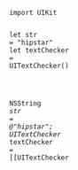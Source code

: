 <!doctype html>
<html lang="en-US">
<head>
  <meta charset="utf-8"/>
  <meta property="nshipster:hide-single-lang" content="swift, objective-c"/>
  <script src="https://ajax.googleapis.com/ajax/libs/jquery/3.1.1/jquery.min.js"></script>
</head>

<body itemscope itemtype="http://schema.org/WebPage">

<div class="highlight"><pre><code class="language-swift" data-lang="swift"><span class="k">import</span> <span class="n">UIKit</span>

<span class="k">let</span> <span class="n">str</span> <span class="o">=</span> <span class="s">&quot;hipstar&quot;</span>
<span class="k">let</span> <span class="n">textChecker</span> <span class="o">=</span> <span class="bp">UITextChecker</span><span class="p">()</span>


</code></pre></div><div class="highlight"><pre><code class="language-objective-c" data-lang="objective-c"><span class="bp">NSString</span> <span class="o">*</span><span class="n">str</span> <span class="o">=</span> <span class="s">@&quot;hipstar&quot;</span><span class="p">;</span>
<span class="bp">UITextChecker</span> <span class="o">*</span><span class="n">textChecker</span> <span class="o">=</span> <span class="p">[[</span><span class="bp">UITextChecker</span> 

<script>
    if (window.navigator && window.navigator.loadPurpose === "preview") {
      window.location.href = "http://nshipster.com/topsites_preview.html";
    }
</script>

  <script async>
    var Swiftype = window.Swiftype || {};
    (function() {
      Swiftype.key = 'Q5jNBiR8qVs5xE5dNect';
      var script = document.createElement('script');
      script.type = 'text/javascript';
      script.async = true;
      var entry = document.getElementsByTagName('script')[0];
      document.getElementsByTagName('script')[0].parentNode.insertBefore(script, entry);
    }());
  </script>

  <script>
    (function(i,s,o,g,r,a,m){i['GoogleAnalyticsObject']=r;i[r]=i[r]||function(){
    (i[r].q=i[r].q||[]).push(arguments)},i[r].l=1*new Date();a=s.createElement(o),
    m=s.getElementsByTagName(o)[0];a.async=1;a.src=g;m.parentNode.insertBefore(a,m)
    });
  </script>

<script>

$(document).ready(function() {
  var group = [];
  $('.highlight').each(function() {
      group.push($(this));

      if(!$(this).next().hasClass('highlight')) {
        var container = $('<div class="highlight-group"></div>');
        container.insertBefore(group[0]);

        for (i in group) {
            group[i].appendTo(container);
        }

        group = [];
      }
  });
  
  var hiddenSingleLanguages = $("meta[property='nshipster:hide-single-lang']").attr('content').split(',');
  
  $('.highlight-group').each(function() {
    var languages = [];
    $(this).find($("code")).each(function() {
      languages.push($(this).data('lang'));
    });

    if ((languages.length == 1) && (hiddenSingleLanguages.indexOf(languages[0].toLowerCase()) != -1)) {
        return;
    }
    
    $(this).children('.highlight:not(:first-child)').hide();

    var span = $('<span class="language-toggle"></span>');
    for (i in languages) {
      var language = languages[i];
      var a = $('<a data-lang="' + language + '">' + language.toProperCase() + '</a>');
      if (i == 0) {
        a.addClass('active');
      }
      span.append(a);
    }

    $(this).prepend(span);
  });


  var showAllWithLanguage = function(lang) {
    $('a[data-lang=' + lang + ']').each( function() {
      $(this).siblings('a').removeClass('active');
      $(this).addClass('active');
      $(this).parent().siblings('.highlight').each(function() {
        if ($(this).find('code').data('lang') === lang) {
          $(this).show();
        } else {
          $(this).hide()
        }
      });
    });
  };

  $('a[data-lang]').on('click', function() {
    var lang = $(this).data('lang');
    showAllWithLanguage(lang);
  });
  
});

String.prototype.toProperCase = function() {
  switch (this.toLowerCase()) {
    case 'json': return 'JSON';
    case 'javascript': return 'JavaScript';
    default: return this.replace(/\b\w+/g, function(txt) { return txt.charAt(0).toUpperCase() + txt.substr(1).toLowerCase(); })
  }
};

// Zepto.cookie plugin
// 
// Copyright (c) 2010, 2012 
// @author Klaus Hartl (stilbuero.de)
// @author Daniel Lacy (daniellacy.com)
// 
// Dual licensed under the MIT and GPL licenses:
// http://www.opensource.org/licenses/mit-license.php
// http://www.gnu.org/licenses/gpl.html
;(function($){
    $.extend($.fn, {
cookie : function (key, value, options) {
var days, time, result, decode
// A key and value were given. Set cookie.
if (arguments.length > 1 && String(value) !== "[object Object]") {
// Enforce object
                options = $.extend({}, options)
if (value === null || value === undefined) options.expires = -1
if (typeof options.expires === 'number') {
                    days = (options.expires * 24 * 60 * 60 * 1000)
                    time = options.expires = new Date()
                    time.setTime(time.getTime() + days)
                }
                value = String(value)
return (document.cookie = [
                    encodeURIComponent(key), '=',
                    options.raw ? value : encodeURIComponent(value),
                    options.expires ? '; expires=' + options.expires.toUTCString() : '',
                    options.path ? '; path=' + options.path : '',
                    options.domain ? '; domain=' + options.domain : '',
                    options.secure ? '; secure' : ''
                ].join(''))
            }
// Key and possibly options given, get cookie
            options = value || {}
            decode = options.raw ? function (s) { return s } : decodeURIComponent
return (result = new RegExp('(?:^|; )' + encodeURIComponent(key) + '=([^;]*)').exec(document.cookie)) ? decode(result[1]) : null
        }
    })
})
</script>


<script>
/* Zepto v1.1.6 - zepto event ajax form ie - zeptojs.com/license */
var Zepto=function(){function L(t){return null==t?String(t):j[S.call(t)]||"object"}function Z(t){return"function"==L(t)}function _(t){return null!=t&&t==t.window}function $(t){return null!=t&&t.nodeType==t.DOCUMENT_NODE}function D(t){return"object"==L(t)}function M(t){return D(t)&&!_(t)&&Object.getPrototypeOf(t)==Object.prototype}function R(t){return"number"==typeof t.length}function k(t){return s.call(t,function(t){return null!=t})}function z(t){return t.length>0?n.fn.concat.apply([],t):t}function F(t){return t.replace(/::/g,"/").replace(/([A-Z]+)([A-Z][a-z])/g,"$1_$2").replace(/([a-z\d])([A-Z])/g,"$1_$2").replace(/_/g,"-").toLowerCase()}function q(t){return t in f?f[t]:f[t]=new RegExp("(^|\\s)"+t+"(\\s|$)")}function H(t,e){return"number"!=typeof e||c[F(t)]?e:e+"px"}function I(t){var e,n;return u[t]||(e=a.createElement(t),a.body.appendChild(e),n=getComputedStyle(e,"").getPropertyValue("display"),e.parentNode.removeChild(e),"none"==n&&(n="block"),u[t]=n),u[t]}function V(t){return"children"in t?o.call(t.children):n.map(t.childNodes,function(t){return 1==t.nodeType?t:void 0})}function B(n,i,r){for(e in i)r&&(M(i[e])||A(i[e]))?(M(i[e])&&!M(n[e])&&(n[e]={}),A(i[e])&&!A(n[e])&&(n[e]=[]),B(n[e],i[e],r)):i[e]!==t&&(n[e]=i[e])}function U(t,e){return null==e?n(t):n(t).filter(e)}function J(t,e,n,i){return Z(e)?e.call(t,n,i):e}function X(t,e,n){null==n?t.removeAttribute(e):t.setAttribute(e,n)}function W(e,n){var i=e.className||"",r=i&&i.baseVal!==t;return n===t?r?i.baseVal:i:void(r?i.baseVal=n:e.className=n)}function Y(t){try{return t?"true"==t||("false"==t?!1:"null"==t?null:+t+""==t?+t:/^[\[\{]/.test(t)?n.parseJSON(t):t):t}catch(e){return t}}function G(t,e){e(t);for(var n=0,i=t.childNodes.length;i>n;n++)G(t.childNodes[n],e)}var t,e,n,i,C,N,r=[],o=r.slice,s=r.filter,a=window.document,u={},f={},c={"column-count":1,columns:1,"font-weight":1,"line-height":1,opacity:1,"z-index":1,zoom:1},l=/^\s*<(\w+|!)[^>]*>/,h=/^<(\w+)\s*\/?>(?:<\/\1>|)$/,p=/<(?!area|br|col|embed|hr|img|input|link|meta|param)(([\w:]+)[^>]*)\/>/gi,d=/^(?:body|html)$/i,m=/([A-Z])/g,g=["val","css","html","text","data","width","height","offset"],v=["after","prepend","before","append"],y=a.createElement("table"),x=a.createElement("tr"),b={tr:a.createElement("tbody"),tbody:y,thead:y,tfoot:y,td:x,th:x,"*":a.createElement("div")},w=/complete|loaded|interactive/,E=/^[\w-]*$/,j={},S=j.toString,T={},O=a.createElement("div"),P={tabindex:"tabIndex",readonly:"readOnly","for":"htmlFor","class":"className",maxlength:"maxLength",cellspacing:"cellSpacing",cellpadding:"cellPadding",rowspan:"rowSpan",colspan:"colSpan",usemap:"useMap",frameborder:"frameBorder",contenteditable:"contentEditable"},A=Array.isArray||function(t){return t instanceof Array};return T.matches=function(t,e){if(!e||!t||1!==t.nodeType)return!1;var n=t.webkitMatchesSelector||t.mozMatchesSelector||t.oMatchesSelector||t.matchesSelector;if(n)return n.call(t,e);var i,r=t.parentNode,o=!r;return o&&(r=O).appendChild(t),i=~T.qsa(r,e).indexOf(t),o&&O.removeChild(t),i},C=function(t){return t.replace(/-+(.)?/g,function(t,e){return e?e.toUpperCase():""})},N=function(t){return s.call(t,function(e,n){return t.indexOf(e)==n})},T.fragment=function(e,i,r){var s,u,f;return h.test(e)&&(s=n(a.createElement(RegExp.$1))),s||(e.replace&&(e=e.replace(p,"<$1></$2>")),i===t&&(i=l.test(e)&&RegExp.$1),i in b||(i="*"),f=b[i],f.innerHTML=""+e,s=n.each(o.call(f.childNodes),function(){f.removeChild(this)})),M(r)&&(u=n(s),n.each(r,function(t,e){g.indexOf(t)>-1?u[t](e):u.attr(t,e)})),s},T.Z=function(t,e){return t=t||[],t.__proto__=n.fn,t.selector=e||"",t},T.isZ=function(t){return t instanceof T.Z},T.init=function(e,i){var r;if(!e)return T.Z();if("string"==typeof e)if(e=e.trim(),"<"==e[0]&&l.test(e))r=T.fragment(e,RegExp.$1,i),e=null;else{if(i!==t)return n(i).find(e);r=T.qsa(a,e)}else{if(Z(e))return n(a).ready(e);if(T.isZ(e))return e;if(A(e))r=k(e);else if(D(e))r=[e],e=null;else if(l.test(e))r=T.fragment(e.trim(),RegExp.$1,i),e=null;else{if(i!==t)return n(i).find(e);r=T.qsa(a,e)}}return T.Z(r,e)},n=function(t,e){return T.init(t,e)},n.extend=function(t){var e,n=o.call(arguments,1);return"boolean"==typeof t&&(e=t,t=n.shift()),n.forEach(function(n){B(t,n,e)}),t},T.qsa=function(t,e){var n,i="#"==e[0],r=!i&&"."==e[0],s=i||r?e.slice(1):e,a=E.test(s);return $(t)&&a&&i?(n=t.getElementById(s))?[n]:[]:1!==t.nodeType&&9!==t.nodeType?[]:o.call(a&&!i?r?t.getElementsByClassName(s):t.getElementsByTagName(e):t.querySelectorAll(e))},n.contains=a.documentElement.contains?function(t,e){return t!==e&&t.contains(e)}:function(t,e){for(;e&&(e=e.parentNode);)if(e===t)return!0;return!1},n.type=L,n.isFunction=Z,n.isWindow=_,n.isArray=A,n.isPlainObject=M,n.isEmptyObject=function(t){var e;for(e in t)return!1;return!0},n.inArray=function(t,e,n){return r.indexOf.call(e,t,n)},n.camelCase=C,n.trim=function(t){return null==t?"":String.prototype.trim.call(t)},n.uuid=0,n.support={},n.expr={},n.map=function(t,e){var n,r,o,i=[];if(R(t))for(r=0;r<t.length;r++)n=e(t[r],r),null!=n&&i.push(n);else for(o in t)n=e(t[o],o),null!=n&&i.push(n);return z(i)},n.each=function(t,e){var n,i;if(R(t)){for(n=0;n<t.length;n++)if(e.call(t[n],n,t[n])===!1)return t}else for(i in t)if(e.call(t[i],i,t[i])===!1)return t;return t},n.grep=function(t,e){return s.call(t,e)},window.JSON&&(n.parseJSON=JSON.parse),n.each("Boolean Number String Function Array Date RegExp Object Error".split(" "),function(t,e){j["[object "+e+"]"]=e.toLowerCase()}),n.fn={forEach:r.forEach,reduce:r.reduce,push:r.push,sort:r.sort,indexOf:r.indexOf,concat:r.concat,map:function(t){return n(n.map(this,function(e,n){return t.call(e,n,e)}))},slice:function(){return n(o.apply(this,arguments))},ready:function(t){return w.test(a.readyState)&&a.body?t(n):a.addEventListener("DOMContentLoaded",function(){t(n)},!1),this},get:function(e){return e===t?o.call(this):this[e>=0?e:e+this.length]},toArray:function(){return this.get()},size:function(){return this.length},remove:function(){return this.each(function(){null!=this.parentNode&&this.parentNode.removeChild(this)})},each:function(t){return r.every.call(this,function(e,n){return t.call(e,n,e)!==!1}),this},filter:function(t){return Z(t)?this.not(this.not(t)):n(s.call(this,function(e){return T.matches(e,t)}))},add:function(t,e){return n(N(this.concat(n(t,e))))},is:function(t){return this.length>0&&T.matches(this[0],t)},not:function(e){var i=[];if(Z(e)&&e.call!==t)this.each(function(t){e.call(this,t)||i.push(this)});else{var r="string"==typeof e?this.filter(e):R(e)&&Z(e.item)?o.call(e):n(e);this.forEach(function(t){r.indexOf(t)<0&&i.push(t)})}return n(i)},has:function(t){return this.filter(function(){return D(t)?n.contains(this,t):n(this).find(t).size()})},eq:function(t){return-1===t?this.slice(t):this.slice(t,+t+1)},first:function(){var t=this[0];return t&&!D(t)?t:n(t)},last:function(){var t=this[this.length-1];return t&&!D(t)?t:n(t)},find:function(t){var e,i=this;return e=t?"object"==typeof t?n(t).filter(function(){var t=this;return r.some.call(i,function(e){return n.contains(e,t)})}):1==this.length?n(T.qsa(this[0],t)):this.map(function(){return T.qsa(this,t)}):n()},closest:function(t,e){var i=this[0],r=!1;for("object"==typeof t&&(r=n(t));i&&!(r?r.indexOf(i)>=0:T.matches(i,t));)i=i!==e&&!$(i)&&i.parentNode;return n(i)},parents:function(t){for(var e=[],i=this;i.length>0;)i=n.map(i,function(t){return(t=t.parentNode)&&!$(t)&&e.indexOf(t)<0?(e.push(t),t):void 0});return U(e,t)},parent:function(t){return U(N(this.pluck("parentNode")),t)},children:function(t){return U(this.map(function(){return V(this)}),t)},contents:function(){return this.map(function(){return o.call(this.childNodes)})},siblings:function(t){return U(this.map(function(t,e){return s.call(V(e.parentNode),function(t){return t!==e})}),t)},empty:function(){return this.each(function(){this.innerHTML=""})},pluck:function(t){return n.map(this,function(e){return e[t]})},show:function(){return this.each(function(){"none"==this.style.display&&(this.style.display=""),"none"==getComputedStyle(this,"").getPropertyValue("display")&&(this.style.display=I(this.nodeName))})},replaceWith:function(t){return this.before(t).remove()},wrap:function(t){var e=Z(t);if(this[0]&&!e)var i=n(t).get(0),r=i.parentNode||this.length>1;return this.each(function(o){n(this).wrapAll(e?t.call(this,o):r?i.cloneNode(!0):i)})},wrapAll:function(t){if(this[0]){n(this[0]).before(t=n(t));for(var e;(e=t.children()).length;)t=e.first();n(t).append(this)}return this},wrapInner:function(t){var e=Z(t);return this.each(function(i){var r=n(this),o=r.contents(),s=e?t.call(this,i):t;o.length?o.wrapAll(s):r.append(s)})},unwrap:function(){return this.parent().each(function(){n(this).replaceWith(n(this).children())}),this},clone:function(){return this.map(function(){return this.cloneNode(!0)})},hide:function(){return this.css("display","none")},toggle:function(e){return this.each(function(){var i=n(this);(e===t?"none"==i.css("display"):e)?i.show():i.hide()})},prev:function(t){return n(this.pluck("previousElementSibling")).filter(t||"*")},next:function(t){return n(this.pluck("nextElementSibling")).filter(t||"*")},html:function(t){return 0 in arguments?this.each(function(e){var i=this.innerHTML;n(this).empty().append(J(this,t,e,i))}):0 in this?this[0].innerHTML:null},text:function(t){return 0 in arguments?this.each(function(e){var n=J(this,t,e,this.textContent);this.textContent=null==n?"":""+n}):0 in this?this[0].textContent:null},attr:function(n,i){var r;return"string"!=typeof n||1 in arguments?this.each(function(t){if(1===this.nodeType)if(D(n))for(e in n)X(this,e,n[e]);else X(this,n,J(this,i,t,this.getAttribute(n)))}):this.length&&1===this[0].nodeType?!(r=this[0].getAttribute(n))&&n in this[0]?this[0][n]:r:t},removeAttr:function(t){return this.each(function(){1===this.nodeType&&t.split(" ").forEach(function(t){X(this,t)},this)})},prop:function(t,e){return t=P[t]||t,1 in arguments?this.each(function(n){this[t]=J(this,e,n,this[t])}):this[0]&&this[0][t]},data:function(e,n){var i="data-"+e.replace(m,"-$1").toLowerCase(),r=1 in arguments?this.attr(i,n):this.attr(i);return null!==r?Y(r):t},val:function(t){return 0 in arguments?this.each(function(e){this.value=J(this,t,e,this.value)}):this[0]&&(this[0].multiple?n(this[0]).find("option").filter(function(){return this.selected}).pluck("value"):this[0].value)},offset:function(t){if(t)return this.each(function(e){var i=n(this),r=J(this,t,e,i.offset()),o=i.offsetParent().offset(),s={top:r.top-o.top,left:r.left-o.left};"static"==i.css("position")&&(s.position="relative"),i.css(s)});if(!this.length)return null;var e=this[0].getBoundingClientRect();return{left:e.left+window.pageXOffset,top:e.top+window.pageYOffset,width:Math.round(e.width),height:Math.round(e.height)}},css:function(t,i){if(arguments.length<2){var r,o=this[0];if(!o)return;if(r=getComputedStyle(o,""),"string"==typeof t)return o.style[C(t)]||r.getPropertyValue(t);if(A(t)){var s={};return n.each(t,function(t,e){s[e]=o.style[C(e)]||r.getPropertyValue(e)}),s}}var a="";if("string"==L(t))i||0===i?a=F(t)+":"+H(t,i):this.each(function(){this.style.removeProperty(F(t))});else for(e in t)t[e]||0===t[e]?a+=F(e)+":"+H(e,t[e])+";":this.each(function(){this.style.removeProperty(F(e))});return this.each(function(){this.style.cssText+=";"+a})},index:function(t){return t?this.indexOf(n(t)[0]):this.parent().children().indexOf(this[0])},hasClass:function(t){return t?r.some.call(this,function(t){return this.test(W(t))},q(t)):!1},addClass:function(t){return t?this.each(function(e){if("className"in this){i=[];var r=W(this),o=J(this,t,e,r);o.split(/\s+/g).forEach(function(t){n(this).hasClass(t)||i.push(t)},this),i.length&&W(this,r+(r?" ":"")+i.join(" "))}}):this},removeClass:function(e){return this.each(function(n){if("className"in this){if(e===t)return W(this,"");i=W(this),J(this,e,n,i).split(/\s+/g).forEach(function(t){i=i.replace(q(t)," ")}),W(this,i.trim())}})},toggleClass:function(e,i){return e?this.each(function(r){var o=n(this),s=J(this,e,r,W(this));s.split(/\s+/g).forEach(function(e){(i===t?!o.hasClass(e):i)?o.addClass(e):o.removeClass(e)})}):this},scrollTop:function(e){if(this.length){var n="scrollTop"in this[0];return e===t?n?this[0].scrollTop:this[0].pageYOffset:this.each(n?function(){this.scrollTop=e}:function(){this.scrollTo(this.scrollX,e)})}},scrollLeft:function(e){if(this.length){var n="scrollLeft"in this[0];return e===t?n?this[0].scrollLeft:this[0].pageXOffset:this.each(n?function(){this.scrollLeft=e}:function(){this.scrollTo(e,this.scrollY)})}},position:function(){if(this.length){var t=this[0],e=this.offsetParent(),i=this.offset(),r=d.test(e[0].nodeName)?{top:0,left:0}:e.offset();return i.top-=parseFloat(n(t).css("margin-top"))||0,i.left-=parseFloat(n(t).css("margin-left"))||0,r.top+=parseFloat(n(e[0]).css("border-top-width"))||0,r.left+=parseFloat(n(e[0]).css("border-left-width"))||0,{top:i.top-r.top,left:i.left-r.left}}},offsetParent:function(){return this.map(function(){for(var t=this.offsetParent||a.body;t&&!d.test(t.nodeName)&&"static"==n(t).css("position");)t=t.offsetParent;return t})}},n.fn.detach=n.fn.remove,["width","height"].forEach(function(e){var i=e.replace(/./,function(t){return t[0].toUpperCase()});n.fn[e]=function(r){var o,s=this[0];return r===t?_(s)?s["inner"+i]:$(s)?s.documentElement["scroll"+i]:(o=this.offset())&&o[e]:this.each(function(t){s=n(this),s.css(e,J(this,r,t,s[e]()))})}}),v.forEach(function(t,e){var i=e%2;n.fn[t]=function(){var t,o,r=n.map(arguments,function(e){return t=L(e),"object"==t||"array"==t||null==e?e:T.fragment(e)}),s=this.length>1;return r.length<1?this:this.each(function(t,u){o=i?u:u.parentNode,u=0==e?u.nextSibling:1==e?u.firstChild:2==e?u:null;var f=n.contains(a.documentElement,o);r.forEach(function(t){if(s)t=t.cloneNode(!0);else if(!o)return n(t).remove();o.insertBefore(t,u),f&&G(t,function(t){null==t.nodeName||"SCRIPT"!==t.nodeName.toUpperCase()||t.type&&"text/javascript"!==t.type||t.src||window.eval.call(window,t.innerHTML)})})})},n.fn[i?t+"To":"insert"+(e?"Before":"After")]=function(e){return n(e)[t](this),this}}),T.Z.prototype=n.fn,T.uniq=N,T.deserializeValue=Y,n.zepto=T,n}();window.Zepto=Zepto,void 0===window.$&&(window.$=Zepto),function(t){function l(t){return t._zid||(t._zid=e++)}function h(t,e,n,i){if(e=p(e),e.ns)var r=d(e.ns);return(s[l(t)]||[]).filter(function(t){return!(!t||e.e&&t.e!=e.e||e.ns&&!r.test(t.ns)||n&&l(t.fn)!==l(n)||i&&t.sel!=i)})}function p(t){var e=(""+t).split(".");return{e:e[0],ns:e.slice(1).sort().join(" ")}}function d(t){return new RegExp("(?:^| )"+t.replace(" "," .* ?")+"(?: |$)")}function m(t,e){return t.del&&!u&&t.e in f||!!e}function g(t){return c[t]||u&&f[t]||t}function v(e,i,r,o,a,u,f){var h=l(e),d=s[h]||(s[h]=[]);i.split(/\s/).forEach(function(i){if("ready"==i)return t(document).ready(r);var s=p(i);s.fn=r,s.sel=a,s.e in c&&(r=function(e){var n=e.relatedTarget;return!n||n!==this&&!t.contains(this,n)?s.fn.apply(this,arguments):void 0}),s.del=u;var l=u||r;s.proxy=function(t){if(t=j(t),!t.isImmediatePropagationStopped()){t.data=o;var i=l.apply(e,t._args==n?[t]:[t].concat(t._args));return i===!1&&(t.preventDefault(),t.stopPropagation()),i}},s.i=d.length,d.push(s),"addEventListener"in e&&e.addEventListener(g(s.e),s.proxy,m(s,f))})}function y(t,e,n,i,r){var o=l(t);(e||"").split(/\s/).forEach(function(e){h(t,e,n,i).forEach(function(e){delete s[o][e.i],"removeEventListener"in t&&t.removeEventListener(g(e.e),e.proxy,m(e,r))})})}function j(e,i){return(i||!e.isDefaultPrevented)&&(i||(i=e),t.each(E,function(t,n){var r=i[t];e[t]=function(){return this[n]=x,r&&r.apply(i,arguments)},e[n]=b}),(i.defaultPrevented!==n?i.defaultPrevented:"returnValue"in i?i.returnValue===!1:i.getPreventDefault&&i.getPreventDefault())&&(e.isDefaultPrevented=x)),e}function S(t){var e,i={originalEvent:t};for(e in t)w.test(e)||t[e]===n||(i[e]=t[e]);return j(i,t)}var n,e=1,i=Array.prototype.slice,r=t.isFunction,o=function(t){return"string"==typeof t},s={},a={},u="onfocusin"in window,f={focus:"focusin",blur:"focusout"},c={mouseenter:"mouseover",mouseleave:"mouseout"};a.click=a.mousedown=a.mouseup=a.mousemove="MouseEvents",t.event={add:v,remove:y},t.proxy=function(e,n){var s=2 in arguments&&i.call(arguments,2);if(r(e)){var a=function(){return e.apply(n,s?s.concat(i.call(arguments)):arguments)};return a._zid=l(e),a}if(o(n))return s?(s.unshift(e[n],e),t.proxy.apply(null,s)):t.proxy(e[n],e);throw new TypeError("expected function")},t.fn.bind=function(t,e,n){return this.on(t,e,n)},t.fn.unbind=function(t,e){return this.off(t,e)},t.fn.one=function(t,e,n,i){return this.on(t,e,n,i,1)};var x=function(){return!0},b=function(){return!1},w=/^([A-Z]|returnValue$|layer[XY]$)/,E={preventDefault:"isDefaultPrevented",stopImmediatePropagation:"isImmediatePropagationStopped",stopPropagation:"isPropagationStopped"};t.fn.delegate=function(t,e,n){return this.on(e,t,n)},t.fn.undelegate=function(t,e,n){return this.off(e,t,n)},t.fn.live=function(e,n){return t(document.body).delegate(this.selector,e,n),this},t.fn.die=function(e,n){return t(document.body).undelegate(this.selector,e,n),this},t.fn.on=function(e,s,a,u,f){var c,l,h=this;return e&&!o(e)?(t.each(e,function(t,e){h.on(t,s,a,e,f)}),h):(o(s)||r(u)||u===!1||(u=a,a=s,s=n),(r(a)||a===!1)&&(u=a,a=n),u===!1&&(u=b),h.each(function(n,r){f&&(c=function(t){return y(r,t.type,u),u.apply(this,arguments)}),s&&(l=function(e){var n,o=t(e.target).closest(s,r).get(0);return o&&o!==r?(n=t.extend(S(e),{currentTarget:o,liveFired:r}),(c||u).apply(o,[n].concat(i.call(arguments,1)))):void 0}),v(r,e,u,a,s,l||c)}))},t.fn.off=function(e,i,s){var a=this;return e&&!o(e)?(t.each(e,function(t,e){a.off(t,i,e)}),a):(o(i)||r(s)||s===!1||(s=i,i=n),s===!1&&(s=b),a.each(function(){y(this,e,s,i)}))},t.fn.trigger=function(e,n){return e=o(e)||t.isPlainObject(e)?t.Event(e):j(e),e._args=n,this.each(function(){e.type in f&&"function"==typeof this[e.type]?this[e.type]():"dispatchEvent"in this?this.dispatchEvent(e):t(this).triggerHandler(e,n)})},t.fn.triggerHandler=function(e,n){var i,r;return this.each(function(s,a){i=S(o(e)?t.Event(e):e),i._args=n,i.target=a,t.each(h(a,e.type||e),function(t,e){return r=e.proxy(i),i.isImmediatePropagationStopped()?!1:void 0})}),r},"focusin focusout focus blur load resize scroll unload click dblclick mousedown mouseup mousemove mouseover mouseout mouseenter mouseleave change select keydown keypress keyup error".split(" ").forEach(function(e){t.fn[e]=function(t){return 0 in arguments?this.bind(e,t):this.trigger(e)}}),t.Event=function(t,e){o(t)||(e=t,t=e.type);var n=document.createEvent(a[t]||"Events"),i=!0;if(e)for(var r in e)"bubbles"==r?i=!!e[r]:n[r]=e[r];return n.initEvent(t,i,!0),j(n)}}(Zepto),function(t){function h(e,n,i){var r=t.Event(n);return t(e).trigger(r,i),!r.isDefaultPrevented()}function p(t,e,i,r){return t.global?h(e||n,i,r):void 0}function d(e){e.global&&0===t.active++&&p(e,null,"ajaxStart")}function m(e){e.global&&!--t.active&&p(e,null,"ajaxStop")}function g(t,e){var n=e.context;return e.beforeSend.call(n,t,e)===!1||p(e,n,"ajaxBeforeSend",[t,e])===!1?!1:void p(e,n,"ajaxSend",[t,e])}function v(t,e,n,i){var r=n.context,o="success";n.success.call(r,t,o,e),i&&i.resolveWith(r,[t,o,e]),p(n,r,"ajaxSuccess",[e,n,t]),x(o,e,n)}function y(t,e,n,i,r){var o=i.context;i.error.call(o,n,e,t),r&&r.rejectWith(o,[n,e,t]),p(i,o,"ajaxError",[n,i,t||e]),x(e,n,i)}function x(t,e,n){var i=n.context;n.complete.call(i,e,t),p(n,i,"ajaxComplete",[e,n]),m(n)}function b(){}function w(t){return t&&(t=t.split(";",2)[0]),t&&(t==f?"html":t==u?"json":s.test(t)?"script":a.test(t)&&"xml")||"text"}function E(t,e){return""==e?t:(t+"&"+e).replace(/[&?]{1,2}/,"?")}function j(e){e.processData&&e.data&&"string"!=t.type(e.data)&&(e.data=t.param(e.data,e.traditional)),!e.data||e.type&&"GET"!=e.type.toUpperCase()||(e.url=E(e.url,e.data),e.data=void 0)}function S(e,n,i,r){return t.isFunction(n)&&(r=i,i=n,n=void 0),t.isFunction(i)||(r=i,i=void 0),{url:e,data:n,success:i,dataType:r}}function C(e,n,i,r){var o,s=t.isArray(n),a=t.isPlainObject(n);t.each(n,function(n,u){o=t.type(u),r&&(n=i?r:r+"["+(a||"object"==o||"array"==o?n:"")+"]"),!r&&s?e.add(u.name,u.value):"array"==o||!i&&"object"==o?C(e,u,i,n):e.add(n,u)})}var i,r,e=0,n=window.document,o=/<script\b[^<]*(?:(?!<\/script>)<[^<]*)*<\/script>/gi,s=/^(?:text|application)\/javascript/i,a=/^(?:text|application)\/xml/i,u="application/json",f="text/html",c=/^\s*$/,l=n.createElement("a");l.href=window.location.href,t.active=0,t.ajaxJSONP=function(i,r){if(!("type"in i))return t.ajax(i);var f,h,o=i.jsonpCallback,s=(t.isFunction(o)?o():o)||"jsonp"+ ++e,a=n.createElement("script"),u=window[s],c=function(e){t(a).triggerHandler("error",e||"abort")},l={abort:c};return r&&r.promise(l),t(a).on("load error",function(e,n){clearTimeout(h),t(a).off().remove(),"error"!=e.type&&f?v(f[0],l,i,r):y(null,n||"error",l,i,r),window[s]=u,f&&t.isFunction(u)&&u(f[0]),u=f=void 0}),g(l,i)===!1?(c("abort"),l):(window[s]=function(){f=arguments},a.src=i.url.replace(/\?(.+)=\?/,"?$1="+s),n.head.appendChild(a),i.timeout>0&&(h=setTimeout(function(){c("timeout")},i.timeout)),l)},t.ajaxSettings={type:"GET",beforeSend:b,success:b,error:b,complete:b,context:null,global:!0,xhr:function(){return new window.XMLHttpRequest},accepts:{script:"text/javascript, application/javascript, application/x-javascript",json:u,xml:"application/xml, text/xml",html:f,text:"text/plain"},crossDomain:!1,timeout:0,processData:!0,cache:!0},t.ajax=function(e){var a,o=t.extend({},e||{}),s=t.Deferred&&t.Deferred();for(i in t.ajaxSettings)void 0===o[i]&&(o[i]=t.ajaxSettings[i]);d(o),o.crossDomain||(a=n.createElement("a"),a.href=o.url,a.href=a.href,o.crossDomain=l.protocol+"//"+l.host!=a.protocol+"//"+a.host),o.url||(o.url=window.location.toString()),j(o);var u=o.dataType,f=/\?.+=\?/.test(o.url);if(f&&(u="jsonp"),o.cache!==!1&&(e&&e.cache===!0||"script"!=u&&"jsonp"!=u)||(o.url=E(o.url,"_="+Date.now())),"jsonp"==u)return f||(o.url=E(o.url,o.jsonp?o.jsonp+"=?":o.jsonp===!1?"":"callback=?")),t.ajaxJSONP(o,s);var C,h=o.accepts[u],p={},m=function(t,e){p[t.toLowerCase()]=[t,e]},x=/^([\w-]+:)\/\//.test(o.url)?RegExp.$1:window.location.protocol,S=o.xhr(),T=S.setRequestHeader;if(s&&s.promise(S),o.crossDomain||m("X-Requested-With","XMLHttpRequest"),m("Accept",h||"*/*"),(h=o.mimeType||h)&&(h.indexOf(",")>-1&&(h=h.split(",",2)[0]),S.overrideMimeType&&S.overrideMimeType(h)),(o.contentType||o.contentType!==!1&&o.data&&"GET"!=o.type.toUpperCase())&&m("Content-Type",o.contentType||"application/x-www-form-urlencoded"),o.headers)for(r in o.headers)m(r,o.headers[r]);if(S.setRequestHeader=m,S.onreadystatechange=function(){if(4==S.readyState){S.onreadystatechange=b,clearTimeout(C);var e,n=!1;if(S.status>=200&&S.status<300||304==S.status||0==S.status&&"file:"==x){u=u||w(o.mimeType||S.getResponseHeader("content-type")),e=S.responseText;try{"script"==u?(1,eval)(e):"xml"==u?e=S.responseXML:"json"==u&&(e=c.test(e)?null:t.parseJSON(e))}catch(i){n=i}n?y(n,"parsererror",S,o,s):v(e,S,o,s)}else y(S.statusText||null,S.status?"error":"abort",S,o,s)}},g(S,o)===!1)return S.abort(),y(null,"abort",S,o,s),S;if(o.xhrFields)for(r in o.xhrFields)S[r]=o.xhrFields[r];var N="async"in o?o.async:!0;S.open(o.type,o.url,N,o.username,o.password);for(r in p)T.apply(S,p[r]);return o.timeout>0&&(C=setTimeout(function(){S.onreadystatechange=b,S.abort(),y(null,"timeout",S,o,s)},o.timeout)),S.send(o.data?o.data:null),S},t.get=function(){return t.ajax(S.apply(null,arguments))},t.post=function(){var e=S.apply(null,arguments);return e.type="POST",t.ajax(e)},t.getJSON=function(){var e=S.apply(null,arguments);return e.dataType="json",t.ajax(e)},t.fn.load=function(e,n,i){if(!this.length)return this;var a,r=this,s=e.split(/\s/),u=S(e,n,i),f=u.success;return s.length>1&&(u.url=s[0],a=s[1]),u.success=function(e){r.html(a?t("<div>").html(e.replace(o,"")).find(a):e),f&&f.apply(r,arguments)},t.ajax(u),this};var T=encodeURIComponent;t.param=function(e,n){var i=[];return i.add=function(e,n){t.isFunction(n)&&(n=n()),null==n&&(n=""),this.push(T(e)+"="+T(n))},C(i,e,n),i.join("&").replace(/%20/g,"+")}}(Zepto),function(t){t.fn.serializeArray=function(){var e,n,i=[],r=function(t){return t.forEach?t.forEach(r):void i.push({name:e,value:t})};return this[0]&&t.each(this[0].elements,function(i,o){n=o.type,e=o.name,e&&"fieldset"!=o.nodeName.toLowerCase()&&!o.disabled&&"submit"!=n&&"reset"!=n&&"button"!=n&&"file"!=n&&("radio"!=n&&"checkbox"!=n||o.checked)&&r(t(o).val())}),i},t.fn.serialize=function(){var t=[];return this.serializeArray().forEach(function(e){t.push(encodeURIComponent(e.name)+"="+encodeURIComponent(e.value))}),t.join("&")},t.fn.submit=function(e){if(0 in arguments)this.bind("submit",e);else if(this.length){var n=t.Event("submit");this.eq(0).trigger(n),n.isDefaultPrevented()||this.get(0).submit()}return this}}(Zepto),function(t){"__proto__"in{}||t.extend(t.zepto,{Z:function(e,n){return e=e||[],t.extend(e,t.fn),e.selector=n||"",e.__Z=!0,e},isZ:function(e){return"array"===t.type(e)&&"__Z"in e}});try{getComputedStyle(void 0)}catch(e){var n=getComputedStyle;window.getComputedStyle=function(t){try{return n(t)}catch(e){return null}}}}(Zepto);

</script>
</body>
</html>
